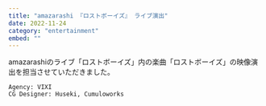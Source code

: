 ```yaml
---
title: "amazarashi 『ロストボーイズ』 ライブ演出"
date: 2022-11-24
category: "entertainment"
embed: ""
---
```


amazarashiのライブ「ロストボーイズ」内の楽曲「ロストボーイズ」の映像演出を担当させていただきました。

```plaintext
Agency: VIXI
CG Designer: Huseki, Cumuloworks
```
